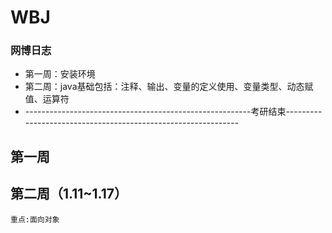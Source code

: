 # WBJ
### 网博日志
- 第一周：安装环境
- 第二周：java基础包括：注释、输出、变量的定义使用、变量类型、动态赋值、运算符
- --------------------------------------------------------考研结束--------------------------------------------------------------
## 第一周
## 第二周（1.11~1.17）
    重点:面向对象
